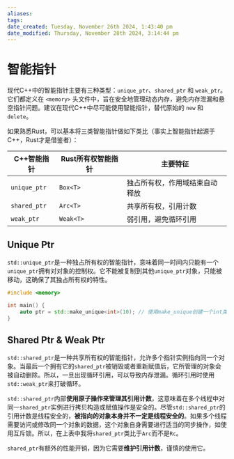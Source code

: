 ```yaml
---
aliases: 
tags: 
date_created: Tuesday, November 26th 2024, 1:43:40 pm
date_modified: Thursday, November 28th 2024, 3:14:44 pm
---
```


# 智能指针

现代C++中的智能指针主要有三种类型：`unique_ptr`、`shared_ptr` 和 `weak_ptr`。它们都定义在 `<memory>` 头文件中，旨在安全地管理动态内存，避免内存泄漏和悬空指针问题。建议在现代C++中尽可能使用智能指针，替代原始的 `new` 和 `delete`。

如果熟悉Rust，可以基本将三类智能指针做如下类比（事实上智能指针起源于C++，Rust才是借鉴者）：

| C++智能指针      | Rust所有权智能指针 | 主要特征            |
| ------------ | ----------- | --------------- |
| `unique_ptr` | `Box<T>`    | 独占所有权，作用域结束自动释放 |
| `shared_ptr` | `Arc<T>`    | 共享所有权，引用计数      |
| `weak_ptr`   | `Weak<T>`   | 弱引用，避免循环引用      |

## Unique Ptr

`std::unique_ptr`是一种独占所有权的智能指针，意味着同一时间内只能有一个`unique_ptr`拥有对对象的控制权。它不能被复制到其他`unique_ptr`对象，只能被移动，这确保了其独占所有权的特性。

```cpp
#include <memory>

int main() {
    auto ptr = std::make_unique<int>(10); // 使用make_unique创建一个int类型的unique_ptr
}
```

## Shared Ptr & Weak Ptr

`std::shared_ptr`是一种共享所有权的智能指针，允许多个指针实例指向同一个对象。当最后一个拥有它的`shared_ptr`被销毁或者重新赋值后，它所管理的对象会被自动删除。所以，一旦出现循环引用，可以导致内存泄漏。循环引用时使用`std::weak_ptr`来打破循环。

`std::shared_ptr`内部**使用原子操作来管理其引用计数**，这意味着在多个线程中对同一`shared_ptr`实例进行拷贝构造或赋值操作是安全的。尽管`std::shared_ptr`的引用计数是线程安全的，**被指向的对象本身并不一定是线程安全的**。如果多个线程需要访问或修改同一个对象的数据，这个对象自身需要进行适当的同步操作，如使用互斥锁。所以，在上表中我将`shared_ptr`类比于`Arc`而不是`Rc`。

`shared_ptr`有额外的性能开销，因为它需要**维护引用计数**，谨慎的使用它。